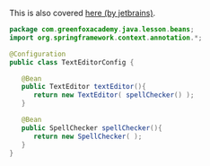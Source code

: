 This is	 also covered [here (by jetbrains)](https://www.jetbrains.com/help/idea/2016.2/enabling-spring-support.html).  


```java
package com.greenfoxacademy.java.lesson.beans;
import org.springframework.context.annotation.*;

@Configuration
public class TextEditorConfig {

   @Bean 
   public TextEditor textEditor(){
      return new TextEditor( spellChecker() );
   }

   @Bean 
   public SpellChecker spellChecker(){
      return new SpellChecker( );
   }
}
```
